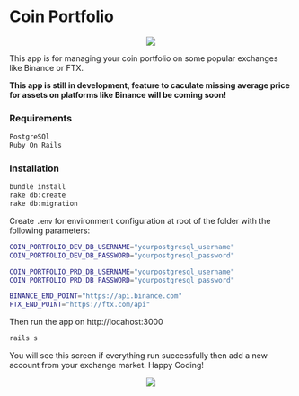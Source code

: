 # Coin Portfolio

<p align="center"> 
<img src="https://user-images.githubusercontent.com/8309405/124051644-37093d00-da60-11eb-86a4-0e52b251ab24.png">
</p>

This app is for managing your coin portfolio on some popular exchanges like Binance or FTX.

**This app is still in development, feature to caculate missing average price for assets on platforms like Binance will be coming soon!**

### Requirements
```sh
PostgreSQl
Ruby On Rails
```

### Installation

```sh
bundle install
rake db:create
rake db:migration
```

Create `.env` for environment configuration at root of the folder with the following parameters:
```sh
COIN_PORTFOLIO_DEV_DB_USERNAME="yourpostgresql_username"
COIN_PORTFOLIO_DEV_DB_PASSWORD="yourpostgresql_password"

COIN_PORTFOLIO_PRD_DB_USERNAME="yourpostgresql_username"
COIN_PORTFOLIO_PRD_DB_PASSWORD="yourpostgresql_password"

BINANCE_END_POINT="https://api.binance.com"
FTX_END_POINT="https://ftx.com/api"
```

Then run the app on http://locahost:3000

```sh
rails s
```

You will see this screen if everything run successfully then add a new account from your exchange market. Happy Coding!
<p align="center"> 
<img src="https://user-images.githubusercontent.com/8309405/124051814-8bacb800-da60-11eb-8e10-67f3225feefb.png">
</p>
